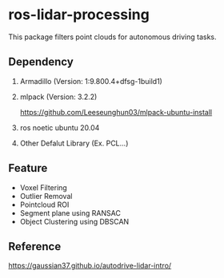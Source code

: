 # ros-lidar-processing

This package filters point clouds for autonomous driving tasks.

## Dependency
1. Armadillo (Version: 1:9.800.4+dfsg-1build1)
2. mlpack (Version: 3.2.2)

   https://github.com/Leeseunghun03/mlpack-ubuntu-install
3. ros noetic ubuntu 20.04
4. Other Defalut Library (Ex. PCL...)

## Feature
- Voxel Filtering
- Outlier Removal
- Pointcloud ROI
- Segment plane using RANSAC
- Object Clustering using DBSCAN

## Reference
https://gaussian37.github.io/autodrive-lidar-intro/
